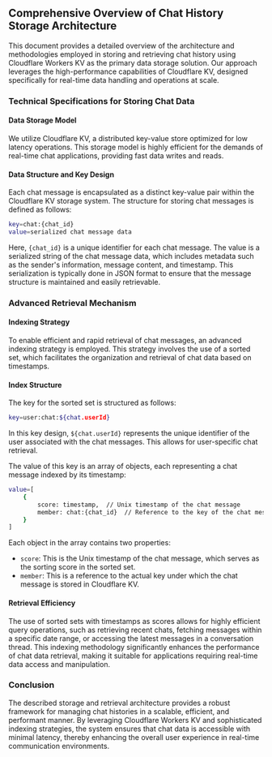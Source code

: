 ## Comprehensive Overview of Chat History Storage Architecture

This document provides a detailed overview of the architecture and methodologies employed in storing and retrieving chat history using Cloudflare Workers KV as the primary data storage solution. Our approach leverages the high-performance capabilities of Cloudflare KV, designed specifically for real-time data handling and operations at scale.

### Technical Specifications for Storing Chat Data

#### Data Storage Model
We utilize Cloudflare KV, a distributed key-value store optimized for low latency operations. This storage model is highly efficient for the demands of real-time chat applications, providing fast data writes and reads.

#### Data Structure and Key Design
Each chat message is encapsulated as a distinct key-value pair within the Cloudflare KV storage system. The structure for storing chat messages is defined as follows:
```bash
key=chat:{chat_id}
value=serialized chat message data
```
Here, `{chat_id}` is a unique identifier for each chat message. The value is a serialized string of the chat message data, which includes metadata such as the sender's information, message content, and timestamp. This serialization is typically done in JSON format to ensure that the message structure is maintained and easily retrievable.

### Advanced Retrieval Mechanism

#### Indexing Strategy
To enable efficient and rapid retrieval of chat messages, an advanced indexing strategy is employed. This strategy involves the use of a sorted set, which facilitates the organization and retrieval of chat data based on timestamps.

#### Index Structure
The key for the sorted set is structured as follows:
```bash
key=user:chat:${chat.userId}
```
In this key design, `${chat.userId}` represents the unique identifier of the user associated with the chat messages. This allows for user-specific chat retrieval.

The value of this key is an array of objects, each representing a chat message indexed by its timestamp:
```bash
value=[
    {
        score: timestamp,  // Unix timestamp of the chat message
        member: chat:{chat_id}  // Reference to the key of the chat message in KV storage
    }
]
```
Each object in the array contains two properties:
- `score`: This is the Unix timestamp of the chat message, which serves as the sorting score in the sorted set.
- `member`: This is a reference to the actual key under which the chat message is stored in Cloudflare KV.

#### Retrieval Efficiency
The use of sorted sets with timestamps as scores allows for highly efficient query operations, such as retrieving recent chats, fetching messages within a specific date range, or accessing the latest messages in a conversation thread. This indexing methodology significantly enhances the performance of chat data retrieval, making it suitable for applications requiring real-time data access and manipulation.

### Conclusion

The described storage and retrieval architecture provides a robust framework for managing chat histories in a scalable, efficient, and performant manner. By leveraging Cloudflare Workers KV and sophisticated indexing strategies, the system ensures that chat data is accessible with minimal latency, thereby enhancing the overall user experience in real-time communication environments.
